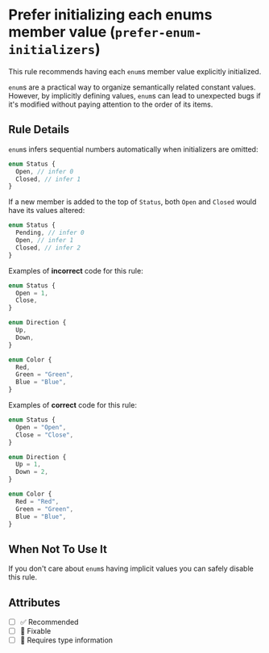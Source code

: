 # Prefer initializing each enums member value (`prefer-enum-initializers`)

This rule recommends having each `enum`s member value explicitly initialized.

`enum`s are a practical way to organize semantically related constant values.
However, by implicitly defining values, `enum`s can lead to unexpected bugs if
it's modified without paying attention to the order of its items.

## Rule Details

`enum`s infers sequential numbers automatically when initializers are omitted:

```ts
enum Status {
  Open, // infer 0
  Closed, // infer 1
}
```

If a new member is added to the top of `Status`, both `Open` and `Closed` would
have its values altered:

```ts
enum Status {
  Pending, // infer 0
  Open, // infer 1
  Closed, // infer 2
}
```

Examples of **incorrect** code for this rule:

```ts
enum Status {
  Open = 1,
  Close,
}

enum Direction {
  Up,
  Down,
}

enum Color {
  Red,
  Green = "Green",
  Blue = "Blue",
}
```

Examples of **correct** code for this rule:

```ts
enum Status {
  Open = "Open",
  Close = "Close",
}

enum Direction {
  Up = 1,
  Down = 2,
}

enum Color {
  Red = "Red",
  Green = "Green",
  Blue = "Blue",
}
```

## When Not To Use It

If you don't care about `enum`s having implicit values you can safely disable
this rule.

## Attributes

- [ ] ✅ Recommended
- [ ] 🔧 Fixable
- [ ] 💭 Requires type information
